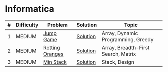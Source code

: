 # Informatica

| # | Difficulty | Problem | Solution | Topic |
|---|------------|---------|----------|--------|
| 1 | MEDIUM | [Jump Game](https://leetcode.com/problems/jump-game) | [Solution](../coding/algorithms/GreedyAlgorithms.java) | Array, Dynamic Programming, Greedy |
| 2 | MEDIUM | [Rotting Oranges](https://leetcode.com/problems/rotting-oranges) | [Solution](../coding/datastructures/graph/BFSSolution.java) | Array, Breadth-First Search, Matrix |
| 3 | MEDIUM | [Min Stack](https://leetcode.com/problems/min-stack) | [Solution](../coding/datastructures/stackAndQueue/MinStack.java) | Stack, Design |
